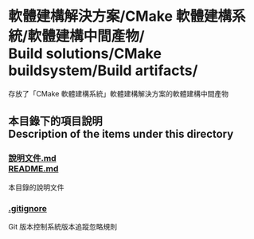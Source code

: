 # 軟體建構解決方案/CMake 軟體建構系統/軟體建構中間產物/<br>Build solutions/CMake buildsystem/Build artifacts/
存放了「CMake 軟體建構系統」軟體建構解決方案的軟體建構中間產物

## 本目錄下的項目說明<br>Description of the items under this directory
### [說明文件.md<br>README.md](README.md)
本目錄的說明文件

### [.gitignore](.gitignore)
Git 版本控制系統版本追蹤忽略規則
